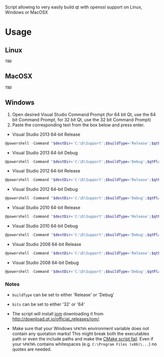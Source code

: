 Script allowing to very easily build qt with openssl support on Linux, Windows or MacOSX

Usage
=====

Linux
-----

```
TBD
```

MacOSX
------

```
TBD
```

Windows
-------

1. Open desired Visual Studio Command Prompt (for 64 bit Qt, use the 64 bit Command Prompt, for 32 bit Qt, use the 32 bit Command Prompt)
2. Paste the corresponding text from the box below and press enter.

* Visual Studio 2013 64-bit Release

```PowerShell
@powershell -Command "$destDir='C:\D\Support';$buildType='Release';$qtPlatform='win32-msvc2013';$bits='64';iex ((new-object net.webclient).DownloadString('https://raw.githubusercontent.com/jcfr/qt-easy-build/4.8.7/windows_build_qt.ps1'))"
```

* Visual Studio 2013 64-bit Debug

```PowerShell
@powershell -Command "$destDir='C:\D\Support';$buildType='Debug';$qtPlatform='win32-msvc2013';$bits='64';iex ((new-object net.webclient).DownloadString('https://raw.githubusercontent.com/jcfr/qt-easy-build/4.8.7/windows_build_qt.ps1'))"
```

* Visual Studio 2012 64-bit Release

```PowerShell
@powershell -Command "$destDir='C:\D\Support';$buildType='Release';$qtPlatform='win32-msvc2012';$bits='64';iex ((new-object net.webclient).DownloadString('https://raw.githubusercontent.com/jcfr/qt-easy-build/4.8.7/windows_build_qt.ps1'))"
```

* Visual Studio 2012 64-bit Debug

```PowerShell
@powershell -Command "$destDir='C:\D\Support';$buildType='Debug';$qtPlatform='win32-msvc2012';$bits='64';iex ((new-object net.webclient).DownloadString('https://raw.githubusercontent.com/jcfr/qt-easy-build/4.8.7/windows_build_qt.ps1'))"
```

* Visual Studio 2010 64-bit Release

```PowerShell
@powershell -Command "$destDir='C:\D\Support';$buildType='Release';$qtPlatform='win32-msvc2010';$bits='64';iex ((new-object net.webclient).DownloadString('https://raw.githubusercontent.com/jcfr/qt-easy-build/4.8.7/windows_build_qt.ps1'))"
```

* Visual Studio 2010 64-bit Debug

```PowerShell
@powershell -Command "$destDir='C:\D\Support';$buildType='Debug';$qtPlatform='win32-msvc2010';$bits='64';iex ((new-object net.webclient).DownloadString('https://raw.githubusercontent.com/jcfr/qt-easy-build/4.8.7/windows_build_qt.ps1'))"
```

* Visual Studio 2008 64-bit Release

```PowerShell
@powershell -Command "$destDir='C:\D\Support';$buildType='Release';$qtPlatform='win32-msvc2008';$bits='64';iex ((new-object net.webclient).DownloadString('https://raw.githubusercontent.com/jcfr/qt-easy-build/4.8.7/windows_build_qt.ps1'))"
```

* Visual Studio 2008 64-bit Debug

```PowerShell
@powershell -Command "$destDir='C:\D\Support';$buildType='Debug';$qtPlatform='win32-msvc2008';$bits='64';iex ((new-object net.webclient).DownloadString('https://raw.githubusercontent.com/jcfr/qt-easy-build/4.8.7/windows_build_qt.ps1'))"
```

### Notes ###

* `buildType` can be set to either 'Release' or 'Debug'

* `bits` can be set to either '32' or '64'

* The script will install [jom](http://qt-project.org/wiki/jom) downloading it from http://download.qt.io/official_releases/jom/.

* Make sure that your Windows `%PATH%` environment variable does not contain any quotation marks! This
  might break both the executables path or even the include paths and make the [CMake script fail](https://github.com/jcfr/qt-easy-build/issues/19#issuecomment-213411046).
  Even if your `%PATH%` contains whitespaces (e.g. `C:\Program Files (x86)\...`) no quotes are needed.

